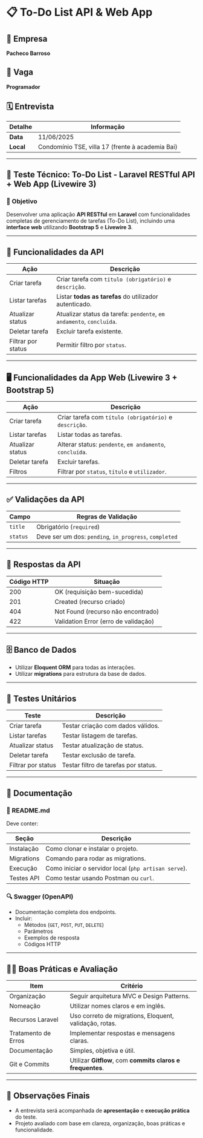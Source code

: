 # 📋 To-Do List API & Web App

## 🏢 Empresa
**Pacheco Barroso**

## 💼 Vaga
**Programador**

## 🗓️ Entrevista

| Detalhe       | Informação                           |
|---------------|--------------------------------------|
| **Data**      | 11/06/2025                           |
| **Local**     | Condomínio TSE, villa 17 (frente à academia Bai) |

---

## 🧪 Teste Técnico: To-Do List - Laravel RESTful API + Web App (Livewire 3)

### 📌 Objetivo
Desenvolver uma aplicação **API RESTful** em **Laravel** com funcionalidades completas de gerenciamento de tarefas (To-Do List), incluindo uma **interface web** utilizando **Bootstrap 5** e **Livewire 3**.

---

## 🔧 Funcionalidades da API

| Ação               | Descrição                                                                 |
|--------------------|---------------------------------------------------------------------------|
| Criar tarefa       | Criar tarefa com `título (obrigatório)` e `descrição`.                    |
| Listar tarefas     | Listar **todas as tarefas** do utilizador autenticado.                    |
| Atualizar status   | Atualizar status da tarefa: `pendente`, `em andamento`, `concluída`.     |
| Deletar tarefa     | Excluir tarefa existente.                                                 |
| Filtrar por status | Permitir filtro por `status`.                                             |

---

## 🖥️ Funcionalidades da App Web (Livewire 3 + Bootstrap 5)

| Ação               | Descrição                                                                 |
|--------------------|---------------------------------------------------------------------------|
| Criar tarefa       | Criar tarefa com `título (obrigatório)` e `descrição`.                    |
| Listar tarefas     | Listar todas as tarefas.                                                  |
| Atualizar status   | Alterar status: `pendente`, `em andamento`, `concluída`.                  |
| Deletar tarefa     | Excluir tarefas.                                                          |
| Filtros            | Filtrar por `status`, `título` e `utilizador`.                            |

---

## ✅ Validações da API

| Campo     | Regras de Validação                     |
|-----------|------------------------------------------|
| `title`   | Obrigatório (`required`)                 |
| `status`  | Deve ser um dos: `pending`, `in_progress`, `completed` |

---

## 🔁 Respostas da API

| Código HTTP | Situação                            |
|-------------|--------------------------------------|
| 200         | OK (requisição bem-sucedida)         |
| 201         | Created (recurso criado)             |
| 404         | Not Found (recurso não encontrado)   |
| 422         | Validation Error (erro de validação) |

---

## 🗄️ Banco de Dados

- Utilizar **Eloquent ORM** para todas as interações.
- Utilizar **migrations** para estrutura da base de dados.

---

## 🧪 Testes Unitários

| Teste                         | Descrição                           |
|-------------------------------|--------------------------------------|
| Criar tarefa                  | Testar criação com dados válidos.    |
| Listar tarefas                | Testar listagem de tarefas.          |
| Atualizar status              | Testar atualização de status.        |
| Deletar tarefa                | Testar exclusão de tarefa.           |
| Filtrar por status            | Testar filtro de tarefas por status. |

---

## 📄 Documentação

### 📘 README.md
Deve conter:

| Seção                  | Descrição                                                  |
|------------------------|------------------------------------------------------------|
| Instalação             | Como clonar e instalar o projeto.                         |
| Migrations             | Comando para rodar as migrations.                         |
| Execução               | Como iniciar o servidor local (`php artisan serve`).       |
| Testes API             | Como testar usando Postman ou `curl`.                      |

### 🔍 Swagger (OpenAPI)
- Documentação completa dos endpoints.
- Incluir:
  - Métodos (`GET`, `POST`, `PUT`, `DELETE`)
  - Parâmetros
  - Exemplos de resposta
  - Códigos HTTP

---

## 🧑‍💻 Boas Práticas e Avaliação

| Item                                | Critério                                                         |
|-------------------------------------|------------------------------------------------------------------|
| Organização                         | Seguir arquitetura MVC e Design Patterns.                        |
| Nomeação                            | Utilizar nomes claros e em inglês.                               |
| Recursos Laravel                    | Uso correto de migrations, Eloquent, validação, rotas.           |
| Tratamento de Erros                 | Implementar respostas e mensagens claras.                        |
| Documentação                        | Simples, objetiva e útil.                                        |
| Git e Commits                       | Utilizar **Gitflow**, com **commits claros e frequentes**.       |

---

## 🧭 Observações Finais

- A entrevista será acompanhada de **apresentação** e **execução prática** do teste.
- Projeto avaliado com base em clareza, organização, boas práticas e funcionalidade.
